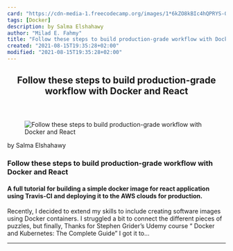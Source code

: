 ```yaml
---
card: "https://cdn-media-1.freecodecamp.org/images/1*6kZO8kBIc4hQPRYS-Q47nQ.jpeg"
tags: [Docker]
description: by Salma Elshahawy
author: "Milad E. Fahmy"
title: "Follow these steps to build production-grade workflow with Docker and React"
created: "2021-08-15T19:35:28+02:00"
modified: "2021-08-15T19:35:28+02:00"
---
```

<div class="site-wrapper">
<main id="site-main" class="site-main outer">
<div class="inner">
<article class="post-full post tag-docker tag-react tag-javascript tag-tech tag-programming ">
<header class="post-full-header">
<h1 class="post-full-title">Follow these steps to build production-grade workflow with Docker and React</h1>
</header>
<figure class="post-full-image">
<picture>
<source media="(max-width: 700px)" sizes="1px" srcset="data:image/gif;base64,R0lGODlhAQABAIAAAAAAAP///yH5BAEAAAAALAAAAAABAAEAAAIBRAA7 1w">
<source media="(min-width: 701px)" sizes="(max-width: 800px) 400px,
(max-width: 1170px) 700px,
1400px" srcset="https://cdn-media-1.freecodecamp.org/images/1*6kZO8kBIc4hQPRYS-Q47nQ.jpeg 300w,
https://cdn-media-1.freecodecamp.org/images/1*6kZO8kBIc4hQPRYS-Q47nQ.jpeg 600w,
https://cdn-media-1.freecodecamp.org/images/1*6kZO8kBIc4hQPRYS-Q47nQ.jpeg 1000w,
https://cdn-media-1.freecodecamp.org/images/1*6kZO8kBIc4hQPRYS-Q47nQ.jpeg 2000w">
<img onerror="this.style.display='none'" src="https://cdn-media-1.freecodecamp.org/images/1*6kZO8kBIc4hQPRYS-Q47nQ.jpeg" alt="Follow these steps to build production-grade workflow with Docker and React">
</picture>
</figure>
<section class="post-full-content">
<div class="post-content medium-migrated-article">
<p>by Salma Elshahawy</p>
<h1 id="follow-these-steps-to-build-production-grade-workflow-with-docker-and-react">Follow these steps to build production-grade workflow with Docker and React</h1>
<h4 id="a-full-tutorial-for-building-a-simple-docker-image-for-react-application-using-travis-ci-and-deploying-it-to-the-aws-clouds-for-production-">A full tutorial for building a simple docker image for react application using Travis-CI and deploying it to the AWS clouds for production.</h4>
<p>Recently, I decided to extend my skills to include creating software images using Docker containers. I struggled a bit to connect the different pieces of puzzles, but finally, Thanks for Stephen Grider’s Udemy course “ Docker and Kubernetes: The Complete Guide” I got it to…</p>
</div>
<hr>
</section>
</article>
</div>
</main>
</div>
<!-- Google Tag Manager (noscript) -->
<!-- End Google Tag Manager (noscript) -->
